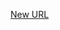 



[New URL](../file-___home_harshil_Desktop_open-source_palisadoes_talawa_lib_views_after_auth_screens_profile_edit_profile_page/)


